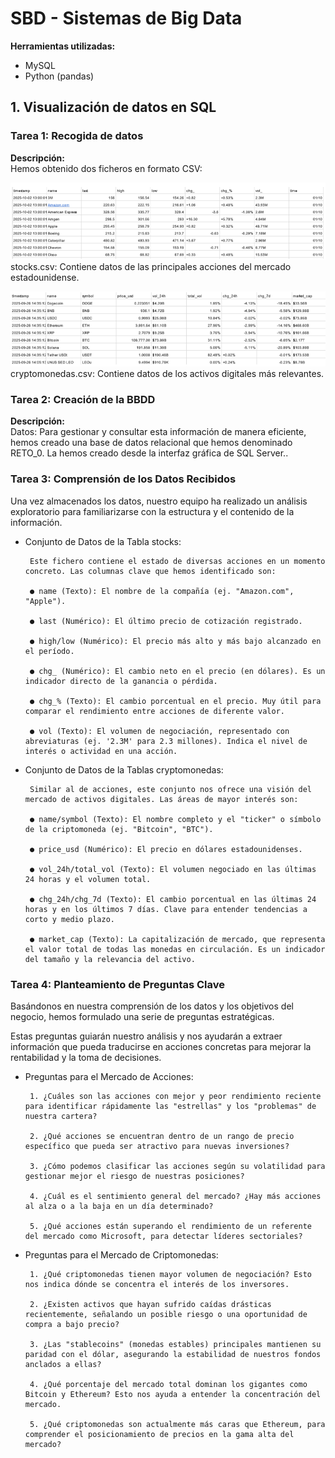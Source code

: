 # SBD - Sistemas de Big Data
**Herramientas utilizadas:** 
 - MySQL 
 - Python (pandas) 

## 1. Visualización de datos en SQL

### Tarea 1: Recogida de datos
**Descripción:**  
Hemos obtenido dos ficheros en formato CSV:

![tabla_stocks](img/bda_tabla_stocks.png)
stocks.csv: Contiene datos de las principales acciones del mercado estadounidense.

![tabla_cryptos](img/bda_tabla_cryptos.png)
cryptomonedas.csv: Contiene datos de los activos digitales más relevantes.

### Tarea 2: Creación de la BBDD
**Descripción:**  
Datos: Para gestionar y consultar esta información de manera eficiente, hemos creado una base de datos relacional que hemos denominado RETO_0. La hemos creado desde la interfaz gráfica de SQL Server..

### Tarea 3: Comprensión de los Datos Recibidos
Una vez almacenados los datos, nuestro equipo ha realizado un análisis exploratorio para familiarizarse con la estructura y el contenido de la información.

 - Conjunto de Datos de la Tabla stocks:

        Este fichero contiene el estado de diversas acciones en un momento concreto. Las columnas clave que hemos identificado son:

        ● name (Texto): El nombre de la compañía (ej. "Amazon.com", "Apple").

        ● last (Numérico): El último precio de cotización registrado.

        ● high/low (Numérico): El precio más alto y más bajo alcanzado en el período.

        ● chg_ (Numérico): El cambio neto en el precio (en dólares). Es un indicador directo de la ganancia o pérdida.

        ● chg_% (Texto): El cambio porcentual en el precio. Muy útil para comparar el rendimiento entre acciones de diferente valor.

        ● vol (Texto): El volumen de negociación, representado con abreviaturas (ej. '2.3M' para 2.3 millones). Indica el nivel de interés o actividad en una acción.

 - Conjunto de Datos de la Tablas cryptomonedas:

        Similar al de acciones, este conjunto nos ofrece una visión del mercado de activos digitales. Las áreas de mayor interés son:

        ● name/symbol (Texto): El nombre completo y el "ticker" o símbolo de la criptomoneda (ej. "Bitcoin", "BTC").

        ● price_usd (Numérico): El precio en dólares estadounidenses.

        ● vol_24h/total_vol (Texto): El volumen negociado en las últimas 24 horas y el volumen total.

        ● chg_24h/chg_7d (Texto): El cambio porcentual en las últimas 24 horas y en los últimos 7 días. Clave para entender tendencias a corto y medio plazo.

        ● market_cap (Texto): La capitalización de mercado, que representa el valor total de todas las monedas en circulación. Es un indicador del tamaño y la relevancia del activo.

### Tarea 4: Planteamiento de Preguntas Clave
Basándonos en nuestra comprensión de los datos y los objetivos del negocio, hemos formulado una serie de preguntas estratégicas. 

Estas preguntas guiarán nuestro análisis y nos ayudarán a extraer información que pueda traducirse en acciones concretas para mejorar la rentabilidad y la toma de decisiones.

 - Preguntas para el Mercado de Acciones:

        1. ¿Cuáles son las acciones con mejor y peor rendimiento reciente para identificar rápidamente las "estrellas" y los "problemas" de nuestra cartera?

        2. ¿Qué acciones se encuentran dentro de un rango de precio específico que pueda ser atractivo para nuevas inversiones?

        3. ¿Cómo podemos clasificar las acciones según su volatilidad para gestionar mejor el riesgo de nuestras posiciones?

        4. ¿Cuál es el sentimiento general del mercado? ¿Hay más acciones al alza o a la baja en un día determinado?

        5. ¿Qué acciones están superando el rendimiento de un referente del mercado como Microsoft, para detectar líderes sectoriales?

 - Preguntas para el Mercado de Criptomonedas:

        1. ¿Qué criptomonedas tienen mayor volumen de negociación? Esto nos indica dónde se concentra el interés de los inversores.

        2. ¿Existen activos que hayan sufrido caídas drásticas recientemente, señalando un posible riesgo o una oportunidad de compra a bajo precio?

        3. ¿Las "stablecoins" (monedas estables) principales mantienen su paridad con el dólar, asegurando la estabilidad de nuestros fondos anclados a ellas?

        4. ¿Qué porcentaje del mercado total dominan los gigantes como Bitcoin y Ethereum? Esto nos ayuda a entender la concentración del mercado.

        5. ¿Qué criptomonedas son actualmente más caras que Ethereum, para comprender el posicionamiento de precios en la gama alta del mercado?
